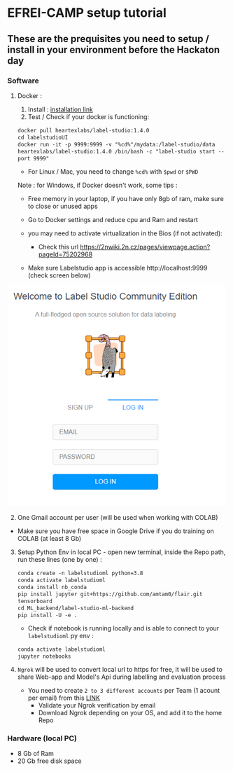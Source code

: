 # EFREI-CAMP setup tutorial <a name="home"></a>

## These are the prequisites you need to setup / install in your environment before the Hackaton day

### Software
1. Docker : 

    1. Install : [installation link](https://docs.docker.com/get-docker/)
    2. Test / Check if your docker is functioning:
    ```
    docker pull heartexlabs/label-studio:1.4.0
    cd labelstudioUI
    docker run -it -p 9999:9999 -v "%cd%"/mydata:/label-studio/data heartexlabs/label-studio:1.4.0 /bin/bash -c "label-studio start --port 9999"
    ```
    - For Linux / Mac, you need to change `%cd%` with `$pwd` or `$PWD`
    
    Note : for Windows, if Docker doesn't work, some tips :
    - Free memory in your laptop, if you have only 8gb of ram, make sure to close or unused apps
    - Go to Docker settings and reduce cpu and Ram and restart
    - you may need to activate virtualization in the Bios (if not activated):
        - Check this url https://2nwiki.2n.cz/pages/viewpage.action?pageId=75202968

    - Make sure Labelstudio app is accessible http://localhost:9999 (check screen below)
<img src="doc-imgs/ls_welcome.PNG" width=500px/>

2. One Gmail account per user (will be used when working with COLAB)
 - Make sure you have free space in Google Drive if you do training on COLAB (at least 8 Gb)

3. Setup Python Env in local PC - open new terminal, inside the Repo path, run these lines (one by one) :
    ```
    conda create -n labelstudioml python=3.8
    conda activate labelstudioml
    conda install nb_conda
    pip install jupyter git+https://github.com/amtam0/flair.git tensorboard
    cd ML_backend/label-studio-ml-backend
    pip install -U -e .
    ```
    - Check if notebook is running locally and is able to connect to your `labelstudioml` py env :
    ```
    conda activate labelstudioml
    jupyter notebooks
    ```
4. `Ngrok` will be used to convert local url to https for free, it will be used to share Web-app and Model's Api during labelling and evaluation process

    - You need to create `2 to 3 different accounts` per Team (1 acount per email) from this [LINK](https://ngrok.com/)
        - Validate your Ngrok verification by email
        - Download Ngrok depending on your OS, and add it to the home Repo

### Hardware (local PC)
- 8 Gb of Ram
- 20 Gb free disk space
